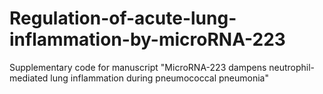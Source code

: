 # Regulation-of-acute-lung-inflammation-by-microRNA-223
Supplementary code for manuscript "MicroRNA-223 dampens neutrophil-mediated lung inflammation during pneumococcal pneumonia"
